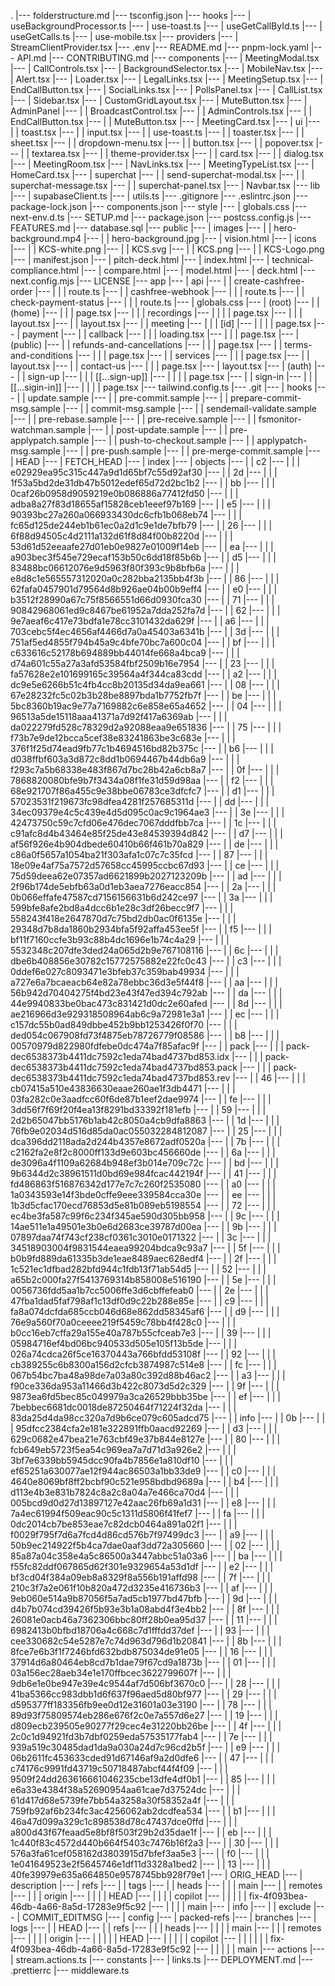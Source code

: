 .
 |---   folderstructure.md
 |---   tsconfig.json
 |---   hooks
 |---    |   useBackgroundProcessor.ts
 |---    |   use-toast.ts
 |---    |   useGetCallById.ts
 |---    |   useGetCalls.ts
 |---    |   use-mobile.tsx
 |---   providers
 |---    |   StreamClientProvider.tsx
 |---   .env
 |---   README.md
 |---   pnpm-lock.yaml
 |---   API.md
 |---   CONTRIBUTING.md
 |---   components
 |---    |   MeetingModal.tsx
 |---    |   CallControls.tsx
 |---    |   BackgroundSelector.tsx
 |---    |   MobileNav.tsx
 |---    |   Alert.tsx
 |---    |   Loader.tsx
 |---    |   LegalLinks.tsx
 |---    |   MeetingSetup.tsx
 |---    |   EndCallButton.tsx
 |---    |   SocialLinks.tsx
 |---    |   PollsPanel.tsx
 |---    |   CallList.tsx
 |---    |   Sidebar.tsx
 |---    |   CustomGridLayout.tsx
 |---    |   MuteButton.tsx
 |---    |   AdminPanel
 |---    |    |   BroadcastControl.tsx
 |---    |    |   AdminControls.tsx
 |---    |    |   EndCallButton.tsx
 |---    |    |   MuteButton.tsx
 |---    |   MeetingCard.tsx
 |---    |   ui
 |---    |    |   toast.tsx
 |---    |    |   input.tsx
 |---    |    |   use-toast.ts
 |---    |    |   toaster.tsx
 |---    |    |   sheet.tsx
 |---    |    |   dropdown-menu.tsx
 |---    |    |   button.tsx
 |---    |    |   popover.tsx
 |---    |    |   textarea.tsx
 |---    |    |   theme-provider.tsx
 |---    |    |   card.tsx
 |---    |    |   dialog.tsx
 |---    |   MeetingRoom.tsx
 |---    |   NavLinks.tsx
 |---    |   MeetingTypeList.tsx
 |---    |   HomeCard.tsx
 |---    |   superchat
 |---    |    |   send-superchat-modal.tsx
 |---    |    |   superchat-message.tsx
 |---    |    |   superchat-panel.tsx
 |---    |   Navbar.tsx
 |---   lib
 |---    |   supabaseClient.ts
 |---    |   utils.ts
 |---   .gitignore
 |---   .eslintrc.json
 |---   package-lock.json
 |---   components.json
 |---   style
 |---    |   globals.css
 |---   next-env.d.ts
 |---   SETUP.md
 |---   package.json
 |---   postcss.config.js
 |---   FEATURES.md
 |---   database.sql
 |---   public
 |---    |   images
 |---    |    |   hero-background.mp4
 |---    |    |   hero-background.jpg
 |---    |   vision.html
 |---    |   icons
 |---    |    |   KCS-white.png
 |---    |    |   KCS.svg
 |---    |    |   KCS.png
 |---    |    |   KCS-Logo.png
 |---    |   manifest.json
 |---    |   pitch-deck.html
 |---    |   index.html
 |---    |   technical-compliance.html
 |---    |   compare.html
 |---    |   model.html
 |---    |   deck.html
 |---   next.config.mjs
 |---   LICENSE
 |---   app
 |---    |   api
 |---    |    |   create-cashfree-order
 |---    |    |    |   route.ts
 |---    |    |   cashfree-webhook
 |---    |    |    |   route.ts
 |---    |    |   check-payment-status
 |---    |    |    |   route.ts
 |---    |   globals.css
 |---    |   (root)
 |---    |    |   (home)
 |---    |    |    |   page.tsx
 |---    |    |    |   recordings
 |---    |    |    |    |   page.tsx
 |---    |    |    |   layout.tsx
 |---    |    |   layout.tsx
 |---    |    |   meeting
 |---    |    |    |   [id]
 |---    |    |    |    |   page.tsx
 |---    |   payment
 |---    |    |   callback
 |---    |    |    |   loading.tsx
 |---    |    |    |   page.tsx
 |---    |   (public)
 |---    |    |   refunds-and-cancellations
 |---    |    |    |   page.tsx
 |---    |    |   terms-and-conditions
 |---    |    |    |   page.tsx
 |---    |    |   services
 |---    |    |    |   page.tsx
 |---    |    |   layout.tsx
 |---    |    |   contact-us
 |---    |    |    |   page.tsx
 |---    |   layout.tsx
 |---    |   (auth)
 |---    |    |   sign-up
 |---    |    |    |   [[...sign-up]]
 |---    |    |    |    |   page.tsx
 |---    |    |   sign-in
 |---    |    |    |   [[...sigin-in]]
 |---    |    |    |    |   page.tsx
 |---   tailwind.config.ts
 |---   .git
 |---    |   hooks
 |---    |    |   update.sample
 |---    |    |   pre-commit.sample
 |---    |    |   prepare-commit-msg.sample
 |---    |    |   commit-msg.sample
 |---    |    |   sendemail-validate.sample
 |---    |    |   pre-rebase.sample
 |---    |    |   pre-receive.sample
 |---    |    |   fsmonitor-watchman.sample
 |---    |    |   post-update.sample
 |---    |    |   pre-applypatch.sample
 |---    |    |   push-to-checkout.sample
 |---    |    |   applypatch-msg.sample
 |---    |    |   pre-push.sample
 |---    |    |   pre-merge-commit.sample
 |---    |   HEAD
 |---    |   FETCH_HEAD
 |---    |   index
 |---    |   objects
 |---    |    |   c2
 |---    |    |    |   e02929ea95c315c447a9d1d65bf7c55d92af30
 |---    |    |   2d
 |---    |    |    |   1f53a5bd2de31db47b5012edef65d72d2bc1b2
 |---    |    |   bb
 |---    |    |    |   0caf26b0958d9059219e0b086886a77412fd50
 |---    |    |    |   adba8a27f83d18655af15828ceb1eeef97b169
 |---    |    |   e5
 |---    |    |    |   90393bc27a260a066933430dc6cfb1b068eb74
 |---    |    |    |   fc65d125de244eb1b61ec0a2d1c9e1de7bfb79
 |---    |    |   26
 |---    |    |    |   6f88d94505c4d2111a132d61f8d84f00b8220d
 |---    |    |    |   53d61d52eeaafe27d01eb0e9827e01009f14eb
 |---    |    |   ea
 |---    |    |    |   a903bec3f545e729ecaf153b50c6dd18f85b6b
 |---    |    |   d5
 |---    |    |    |   83488bc06612076e9d5963f80f393c9b8bfb6a
 |---    |    |    |   e8d8c1e565557312020a0c282bba2135bb4f3b
 |---    |    |   86
 |---    |    |    |   62fafa0457901d79564d8b926ae04b00b9eff4
 |---    |    |   e0
 |---    |    |    |   b3512f28990a67c75f8566551d66d0930fca30
 |---    |    |   71
 |---    |    |    |   90842968061ed9c8467be61952a7dda252fa7d
 |---    |    |   62
 |---    |    |    |   9e7aeaf6c417e73bdfa1e78cc3101432da629f
 |---    |    |   a6
 |---    |    |    |   703cebc5f4ec4656af4466d7a0a45403a6341b
 |---    |    |   3d
 |---    |    |    |   751af5ed4855f794b45a9c4bfe70bc7a600c04
 |---    |    |   bf
 |---    |    |    |   c633616c52178b694889bb44014fe668a4bca9
 |---    |    |    |   d74a601c55a27a3afd53584fbf2509b16e7954
 |---    |    |   23
 |---    |    |    |   fa57628e2e101699165c39564a4f344ca83cdd
 |---    |    |   a2
 |---    |    |    |   dc9e5e6266b51c4fb4cc8b20135d34da9ea661
 |---    |    |   08
 |---    |    |    |   67e28232fc5c02b3b28be8897bda1b7752fb7f
 |---    |    |   be
 |---    |    |    |   5bc8360b19ac9e77a7169882c6e858e65a4652
 |---    |    |   04
 |---    |    |    |   96513a5de15118aaa41371a7d92f417a6369ab
 |---    |    |    |   da022279fd528c78329d2a92088eaa9e651836
 |---    |    |   75
 |---    |    |    |   f73b7e9de12bcca5cef38e83241863be3c683e
 |---    |    |    |   376f1f25d74ead9fb77c1b4694516bd82b375c
 |---    |    |   b6
 |---    |    |    |   d038ffbf603a3d872c8dd1b0694467b44db6a9
 |---    |    |    |   f293c7a5b68338e483f867d7bc28b42a6cb8a7
 |---    |    |   0f
 |---    |    |    |   7868820080bfe9b7f3434a08f1fe31d59d98aa
 |---    |    |   f2
 |---    |    |    |   68e921707f86a455c9e38bbe06783ce3dfcfc7
 |---    |    |   d1
 |---    |    |    |   57023531f219673fc98dfea4281f257685311d
 |---    |    |   dd
 |---    |    |    |   34ec09379e4c5c439e4d5d095c0ac9c1964ae3
 |---    |    |   3e
 |---    |    |    |   42473750c59c7cfd06e476dec7067dddfbb7ca
 |---    |    |   1c
 |---    |    |    |   c91afc8d4b43464e85f25de43e84539394d842
 |---    |    |   d7
 |---    |    |    |   af56f926e4b904dbede60410b66f461b70a829
 |---    |    |   de
 |---    |    |    |   c86a0f5657a1054ba21f303afa1c07c7c35fcd
 |---    |    |   87
 |---    |    |    |   18e09e4af75a7572d57658cc45995ccbc67d93
 |---    |    |   ce
 |---    |    |    |   75d59deea62e07357ad6621899b2027123209b
 |---    |    |   ad
 |---    |    |    |   2f96b174de5ebfb63a0d1eb3aea7276eacc854
 |---    |    |   2a
 |---    |    |    |   0b066effafe47587cd7156156631b6d242ce97
 |---    |    |   3a
 |---    |    |    |   599bfe8afe2bd8a4dcc6b1e28c3df26becc9f7
 |---    |    |    |   558243f418e2647870d7c75bd2db0ac0f6135e
 |---    |    |    |   29348d7b8da1860b2934bfa5f92affa453ee5f
 |---    |    |   f5
 |---    |    |    |   bf11f7160ccfe3b93c88b4dc1696e1b74c4a29
 |---    |    |    |   5532348c207dfe3ded24a065d2b9e767108116
 |---    |    |   6c
 |---    |    |    |   dbe6b408856e30782c15772575882e22fc0c43
 |---    |    |   c3
 |---    |    |    |   0ddef6e027c8093471e3bfeb37c359bab49934
 |---    |    |    |   a727e6a7bcaeacb64e82a78ebbc36d3e5f44f8
 |---    |    |   aa
 |---    |    |    |   56b942d70404275f4bd23e43f47ed394c792ab
 |---    |    |   da
 |---    |    |    |   44e9940833be0bac473c831421d0dc2e60afed
 |---    |    |   8d
 |---    |    |    |   ae216966d3e929318508964ab6c9a72981e3a1
 |---    |    |   ec
 |---    |    |    |   c157dc55b0ad849dbbe452b9bb1253426f0f70
 |---    |    |    |   ded054c067908fd73f4875eb78726779f08586
 |---    |    |   b8
 |---    |    |    |   00570979d822980fdfebe0dc474a7f85afac9f
 |---    |    |   pack
 |---    |    |    |   pack-dec6538373b4411dc7592c1eda74bad4737bd853.idx
 |---    |    |    |   pack-dec6538373b4411dc7592c1eda74bad4737bd853.pack
 |---    |    |    |   pack-dec6538373b4411dc7592c1eda74bad4737bd853.rev
 |---    |    |   46
 |---    |    |    |   cb07415a510e43836630eaae260ae1f3db4471
 |---    |    |    |   03fa282c0e3aadfcc60f6de87b1eef2dae9974
 |---    |    |   fe
 |---    |    |    |   3dd56f7f69f20f4ea13f8291bd33392f181efb
 |---    |    |   59
 |---    |    |    |   2d2b65047bb5176b1ab42c8050a4cb9dfa8863
 |---    |    |   1d
 |---    |    |    |   76fb9e02034d516d85da0ac055032284812087
 |---    |    |   25
 |---    |    |    |   dca396dd2118ada2d244b4357e8672adf0520a
 |---    |    |   7b
 |---    |    |    |   c2162fa2e8f2c8000ff133d9e603bc456660de
 |---    |    |   6a
 |---    |    |    |   de3096a4f1109a62684b948ef3b014e709c72c
 |---    |    |   bd
 |---    |    |    |   9b6344d2c38961511d0bd69e984fcac442194f
 |---    |    |   41
 |---    |    |    |   fd486863f516876342d177e7c7c260f2535080
 |---    |    |   a0
 |---    |    |    |   1a0343593e14f3bde0cffe9eee339584cca30e
 |---    |    |   ee
 |---    |    |    |   1b3d5cfac170ecd76853d5e81b089eb5198554
 |---    |    |   72
 |---    |    |    |   ec4be3fa587c99f6c234f345ae590d305bb958
 |---    |    |   9c
 |---    |    |    |   14ae511e1a49501e3b0e6d2683ce39787d00ea
 |---    |    |   9b
 |---    |    |    |   07897daa74f743cf238cf0361c3010e0171322
 |---    |    |   3c
 |---    |    |    |   34518903004f9831544eaea99204bdca9c93a7
 |---    |    |   5f
 |---    |    |    |   b0b9fd889da61335b3de1eae8489aec628edf4
 |---    |    |   2f
 |---    |    |    |   1c521ec1dfbad282bfd944c1fdb13f71ab54d5
 |---    |    |   52
 |---    |    |    |   a65b2c000fa27f5413769314b858008e516190
 |---    |    |   5e
 |---    |    |    |   0056736fdd5aa1b7cc5006ffe3d6cbffefeab0
 |---    |    |   2e
 |---    |    |    |   47fba1dad5faf798af1c13df0d9c22b288e85e
 |---    |    |   c9
 |---    |    |    |   fa8a074dcfda685ccb046d68e862dd58345af6
 |---    |    |   d9
 |---    |    |    |   76e9a560f70a0ceeee219f5459c78bb4f428c0
 |---    |    |    |   b0cc16eb7cffa29a155e40a787b55cfceab7e3
 |---    |    |   39
 |---    |    |    |   05984716ef4bd06bc940533d505e105f13b5de
 |---    |    |    |   026a74cdca26f5ce16370443a766bfdd53108f
 |---    |    |   92
 |---    |    |    |   cb389255c6b8300a156d2cfcb3874987c514e8
 |---    |    |   fc
 |---    |    |    |   067b54bc7ba48a98de7a03a80c392d88b46ac2
 |---    |    |   a3
 |---    |    |    |   f90ce336da953a11466d3b422c8073d5d2c329
 |---    |    |   9f
 |---    |    |    |   9873ea6fd5bec85c049979a3ca26529bbb35be
 |---    |    |   ef
 |---    |    |    |   7bebbec6681dc0018de87250464f71224f32da
 |---    |    |    |   83da25d4da98cc320a7d9b6ce079c605adcd75
 |---    |    |   info
 |---    |    |   0b
 |---    |    |    |   95dfcc2384cfa2e181e322891ffb0aacd92269
 |---    |    |   d3
 |---    |    |    |   629c0682e47bea21e763cbf49e37b844e8127e
 |---    |    |   80
 |---    |    |    |   fcb649eb5723f5ea54c969ea7a7d71d3a926e2
 |---    |    |    |   3bf7e6339bb5945dcc90fa4b7856e1a810df10
 |---    |    |    |   ef65251a630077ae12f944ac86503a1bb33de9
 |---    |    |   c0
 |---    |    |    |   4640e8069bf8ff2bcbf90c521e958bdbd9689a
 |---    |    |   b4
 |---    |    |    |   d113e4b3e831b7824c8a2c8a04a7e466ca70d4
 |---    |    |    |   005bcd9d0d27d13897127e42aac26fb69a1d31
 |---    |    |   e8
 |---    |    |    |   7a4ec61994f509eac90c5c1311d5806f41fef7
 |---    |    |   fa
 |---    |    |    |   0dc2014cb7be853eae7c82dcb0464a891a02f1
 |---    |    |    |   f0029f795f7d6a7fcd4d86cd576b7f97499dc3
 |---    |    |   a9
 |---    |    |    |   50b9ec214922f5b4ca7dae0aaf3dd72a305660
 |---    |    |   02
 |---    |    |    |   85a87a04c358e4a5c86500a3447abbc51a03a6
 |---    |    |   ba
 |---    |    |    |   f55fc82ddf067865d62f301e9329654a53d1df
 |---    |    |   e2
 |---    |    |    |   bf3cd04f384a09eb8a8329f8a556b191affd98
 |---    |    |   7f
 |---    |    |    |   210c3f7a2e061f10b820a472d3235e416736b3
 |---    |    |   af
 |---    |    |    |   9eb060e514a9b87056f5a7ad5cb1977bd47bfb
 |---    |    |   9d
 |---    |    |    |   d4b7b074cd39426f5b93e3b1a08abd4f3e4bb2
 |---    |    |   8f
 |---    |    |    |   26081e0acb46a7362306bbc80ff28b0ea95d37
 |---    |    |   11
 |---    |    |    |   6982413b0bfbd18706a4c668c7d1fffdd37def
 |---    |    |   93
 |---    |    |    |   cee330682c54e5287e7c74d963d796d1b20841
 |---    |    |   8b
 |---    |    |    |   8fce7e6b3f1f7246bfd632bdb875034de91e05
 |---    |    |   16
 |---    |    |    |   37914d6a80464eb8cd7b1dae79f67cd9a1873b
 |---    |    |   01
 |---    |    |    |   03a156ec28aeb34e1e170ffbcec3622799607f
 |---    |    |    |   9db6e1e0be947e39e4c9544af7d506bf3670c0
 |---    |    |   28
 |---    |    |    |   41ba5366cc983dbb1d6f637f96aed5d80bf977
 |---    |    |   29
 |---    |    |    |   d595377ff183356fb9ee0d12e31601a03e3190
 |---    |    |   78
 |---    |    |    |   89d93f75809574eb286e676f2c0e7a557d6e27
 |---    |    |   19
 |---    |    |    |   d809ecb239505e90277f29cec4e31220bb26be
 |---    |    |   4f
 |---    |    |    |   2c0c1d94921fd3b7dbf0259eda57535177fab4
 |---    |    |   7e
 |---    |    |    |   939a519c30485dad1da9a030a24d7c96cd2b5f
 |---    |    |   e9
 |---    |    |    |   06b2611fc453633cded91d67146af9a2d0dfe6
 |---    |    |   47
 |---    |    |    |   c74176c9991fd43719c50718487abcf44f4f09
 |---    |    |    |   9509f24dd263616661046235cbe13dfe4df0b1
 |---    |    |   85
 |---    |    |    |   e6a33e4384f38a52690954aa61cae7d37524dc
 |---    |    |    |   61d417d68e5739fe7bb54a3258a30f58352a4f
 |---    |    |    |   759fb92af6b234fc3ac4256062ab2dcdfea534
 |---    |    |   b1
 |---    |    |    |   46a47d099a329c1c898538d78c47437dce0ffd
 |---    |    |    |   a800d43f67feaad5e8bf8f503f29b2d35dae1f
 |---    |    |   eb
 |---    |    |    |   1c440f83c4572d440b664f5403c7476b16f2a3
 |---    |    |   30
 |---    |    |    |   576a3fa61cef058162d3803915d7bfef3aa5e3
 |---    |    |   f0
 |---    |    |    |   1e041649523e2f5645746e1df11d3328a1bed2
 |---    |    |   13
 |---    |    |    |   40fe39979e635a664850e9578745bb928f79e1
 |---    |   ORIG_HEAD
 |---    |   description
 |---    |   refs
 |---    |    |   tags
 |---    |    |   heads
 |---    |    |    |   main
 |---    |    |   remotes
 |---    |    |    |   origin
 |---    |    |    |    |   HEAD
 |---    |    |    |    |   copilot
 |---    |    |    |    |    |   fix-4f093bea-46db-4a66-8a5d-17283e9f5c92
 |---    |    |    |    |   main
 |---    |   info
 |---    |    |   exclude
 |---    |   COMMIT_EDITMSG
 |---    |   config
 |---    |   packed-refs
 |---    |   branches
 |---    |   logs
 |---    |    |   HEAD
 |---    |    |   refs
 |---    |    |    |   heads
 |---    |    |    |    |   main
 |---    |    |    |   remotes
 |---    |    |    |    |   origin
 |---    |    |    |    |    |   HEAD
 |---    |    |    |    |    |   copilot
 |---    |    |    |    |    |    |   fix-4f093bea-46db-4a66-8a5d-17283e9f5c92
 |---    |    |    |    |    |   main
 |---   actions
 |---    |   stream.actions.ts
 |---   constants
 |---    |   links.ts
 |---   DEPLOYMENT.md
 |---   .prettierrc
 |---   middleware.ts
